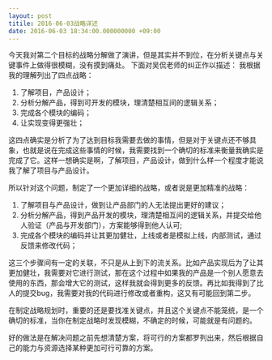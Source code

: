 ```yaml
---
layout: post
titile: 2016-06-03战略详述
date: 2016-06-03 18:34:00.000000000 +09:00
---
```

今天我对第二个目标的战略分解做了演讲，但是其实并不到位，在分析关键点与关键事件上做得很模糊，没有摸到痛处。
下面对吴侃老师的纠正作以描述：
我根据我的理解列出了四点战略：

1. 了解项目，产品设计；
2. 分析分解产品，得到可开发的模块，理清楚相互间的逻辑关系；
3. 完成各个模块的编码；
4. 让实现变得更强壮；

这四点确实是分析了为了达到目标我需要去做的事情，但是对于关键点还不够具象，也就是说在完成这些事情的时候，我需要找到一个确切的标准来衡量我确实是完成了它。这样一想确实是啊，了解项目，产品设计，做到什么样一个程度才能说我了解了项目与产品设计。

所以针对这个问题，制定了一个更加详细的战略，或者说是更加精准的战略：

1. 了解项目与产品设计，做到让产品部门的人无法提出更好的建议；
2. 分析分解产品，得到产品开发的模块，理清楚相互间的逻辑关系，并提交给他人验证（产品与开发部门），方案能够得到他人认可;
3. 完成各个模块的编码并让其更加健壮，上线或者是模拟上线，内部测试，通过反馈来修改代码；

这三个步骤间有一定的关联，不只是从上到下的流关系。比如产品实现后为了让其更加健壮，我需要对它进行测试，那在这个过程中如果我的产品是一个别人愿意去使用的东西，那会增大它的测试，这样我就会得到更多的反馈。再比如我得到了比人的提交bug，我需要对我的代码进行修改或者重构，这又有可能回到第二步。

在制定战略规划时，重要的还是要找准关键点，并且这个关键点不能笼统，是一个确切的标准，当你在制定战略时发现模糊，不确定的时候，可能就是有问题的。

好的做法是在解决问题之前先想清楚方案，将可行的方案都罗列出来，然后根据自己的能力与资源选择某种更加可行可靠的方案。